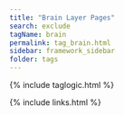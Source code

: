 ```yaml
---
title: "Brain Layer Pages"
search: exclude
tagName: brain
permalink: tag_brain.html
sidebar: framework_sidebar
folder: tags
---
```

{% include taglogic.html %}

{% include links.html %}
